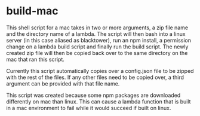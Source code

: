 # build-mac

This shell script for a mac takes in two or more arguments, a zip file name and the directory name of a lambda. The script will then bash into a linux server (in this case aliased as blacktower), run an npm install, a permission change on a lambda build script and finally run the build script. The newly created zip file will then be copied back over to the same directory on the mac that ran this script.

Currently this script automatically copies over a config.json file to be zipped with the rest of the files. If any other files need to be copied over, a third argument can be provided with that file name.

This script was created because some npm packages are downloaded differently on mac than linux. This can cause a lambda function that is built in a mac environment to fail while it would succeed if built on linux.
